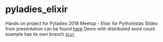 # pyladies_elixir
Hands on project for Pyladies 2018 Meetup  - Elixir for Pythonistas
Slides from presentation can be found [here](https://github.com/tgrk/pyladies_elixir/blob/master/PyLadies%202018%20-%20Elixir%20for%20Pythonistas.pdf)
Demo with distributed word count example has its own branch [`dist`](https://github.com/tgrk/pyladies_elixir/tree/dist/word_count_dist)
